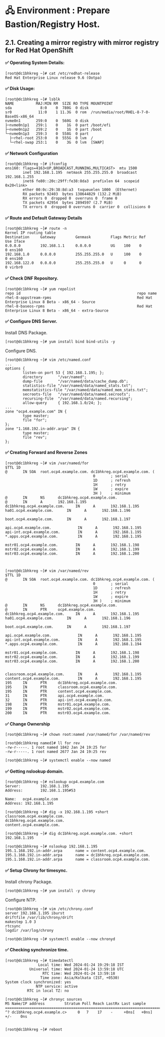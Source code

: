# 🖧 Environment : Prepare Bastion/Registry Host. 

## 2.1. Creating a mirror registry with mirror registry for Red Hat OpenShift

 #### ✅ Operating System Details: 

    [root@dc1bhkreg ~]# cat /etc/redhat-release
    Red Hat Enterprise Linux release 9.6 (Ootpa)

 #### ✅ Disk Usage: 

    [root@dc1bhkreg ~]# lsblk
    NAME          MAJ:MIN RM  SIZE RO TYPE MOUNTPOINT
    sda             8:0    0  780G  0 disk 
    sr0            11:0    1 11.3G  0 rom  /run/media/root/RHEL-8-7-0-BaseOS-x86_64
    nvme0n1       259:0    0  560G  0 disk 
    ├─nvme0n1p1   259:1    0    1G  0 part /boot/efi
    ├─nvme0n1p2   259:2    0    1G  0 part /boot
    └─nvme0n1p3   259:3    0  558G  0 part 
      ├─rhel-root 253:0    0  555G  0 lvm  /
      └─rhel-swap 253:1    0    3G  0 lvm  [SWAP]

 #### ✅ Network Configuration

    [root@dc1bhkreg ~]# ifconfig 
    ens160: flags=4163<UP,BROADCAST,RUNNING,MULTICAST>  mtu 1500
            inet 192.168.1.195  netmask 255.255.255.0  broadcast 192.168.1.255
            inet6 fe80::20c:29ff:fe38:8da3  prefixlen 64  scopeid 0x20<link>
            ether 00:0c:29:38:8d:a3  txqueuelen 1000  (Ethernet)
            RX packets 92403  bytes 138644829 (132.2 MiB)
            RX errors 0  dropped 0  overruns 0  frame 0
            TX packets 42954  bytes 2894597 (2.7 MiB)
            TX errors 0  dropped 0 overruns 0  carrier 0  collisions 0

 #### ✅ Route and Default Gateway Details

    [root@dc1bhkreg ~]# route -n 
    Kernel IP routing table
    Destination     Gateway         Genmask         Flags Metric Ref    Use Iface
    0.0.0.0         192.168.1.1     0.0.0.0         UG    100    0        0 ens160
    192.168.1.0     0.0.0.0         255.255.255.0   U     100    0        0 ens160
    192.168.122.0   0.0.0.0         255.255.255.0   U     0      0        0 virbr0


 #### ✅ Check DNF Repository. 

    [root@dc1bhkreg ~]# yum repolist 
    repo id                                                     repo name
    rhel-8-appstream-rpms                                       Red Hat Enterprise Linux 8 Beta - x86_64 - Source
    rhel-8-baseos-rpms                                          Red Hat Enterprise Linux 8 Beta - x86_64 - extra-Source
    

 #### ✅ Configure DNS Server. 

Install DNS Package. 

    [root@dc1bhkreg ~]# yum install bind bind-utils -y 

Configure DNS. 

    [root@dc1bhkreg ~]# vim /etc/named.conf 
    ...
    options {
            listen-on port 53 { 192.168.1.195; };
            directory       "/var/named";
            dump-file       "/var/named/data/cache_dump.db";
            statistics-file "/var/named/data/named_stats.txt";
            memstatistics-file "/var/named/data/named_mem_stats.txt";
            secroots-file   "/var/named/data/named.secroots";
            recursing-file  "/var/named/data/named.recursing";
            allow-query     { 192.168.1.0/24; };
    ...
    zone "ocp4.example.com" IN {
            type master;
            file "for";
    };
    zone "1.168.192.in-addr.arpa" IN {
            type master;
            file "rev";
    };
    
 #### ✅ Creating Forward and Reverse Zones 

    [root@dc1bhkreg ~]# vim /var/named/for
    $TTL 1D
    @       IN SOA  root.ocp4.example.com. dc1bhkreg.ocp4.example.com. (
                                            0       ; serial
                                            1D      ; refresh
                                            1H      ; retry
                                            1W      ; expire
                                            3H )    ; minimum
    @       IN      NS      dc1bhkreg.ocp4.example.com.
    @       IN      A       192.168.1.195
    dc1bhkreg.ocp4.example.com.     IN      A       192.168.1.195
    ha01.ocp4.example.com.      IN      A       192.168.1.196
    
    boot.ocp4.example.com.      IN      A       192.168.1.197
    
    api.ocp4.example.com.            IN      A       192.168.1.195
    api-int.ocp4.example.com.        IN      A       192.168.1.195
    *.apps.ocp4.example.com.         IN      A       192.168.1.195
    
    mstr01.ocp4.example.com.        IN      A       192.168.1.198
    mstr02.ocp4.example.com.        IN      A       192.168.1.199
    mstr03.ocp4.example.com.        IN      A       192.168.1.200
    


    [root@dc1bhkreg ~]# vim /var/named/rev 
    $TTL 1D
    @       IN SOA  root.ocp4.example.com. dc1bhkreg.ocp4.example.com. (
                                            0       ; serial
                                            1D      ; refresh
                                            1H      ; retry
                                            1W      ; expire
                                            3H )    ; minimum
    @       IN      NS      dc1bhkreg.ocp4.example.com.
    @       IN      PTR     ocp4.example.com.
    dc1bhkreg.ocp4.example.com.     IN      A       192.168.1.195
    ha01.ocp4.example.com.      IN      A       192.168.1.196
    
    boot.ocp4.example.com.      IN      A       192.168.1.197
    
    api.ocp4.example.com.            IN      A       192.168.1.195
    api-int.ocp4.example.com.        IN      A       192.168.1.195
    *.apps.ocp4.example.com.         IN      A       192.168.1.194
    
    mstr01.ocp4.example.com.        IN      A       192.168.1.198
    mstr02.ocp4.example.com.        IN      A       192.168.1.199
    mstr03.ocp4.example.com.        IN      A       192.168.1.200

    
    classroom.ocp4.example.com.      IN      A       192.168.1.195
    content.ocp4.example.com.        IN      A       192.168.1.195
    195     IN      PTR     dc1bhkreg.ocp4.example.com.
    195     IN      PTR     classroom.ocp4.example.com.
    195     IN      PTR     content.ocp4.example.com.
    31      IN      PTR     api.ocp4.example.com.
    32      IN      PTR     api-int.ocp4.example.com.
    198     IN      PTR     mstr01.ocp4.example.com.
    199     IN      PTR     mstr02.ocp4.example.com.
    200     IN      PTR     mstr03.ocp4.example.com.

 #### ✅ Change Ownership 

    [root@dc1bhkreg ~]# chown root:named /var/named/for /var/named/rev

    [root@dc1bhkreg named]# ll for rev
    -rw-r-----. 1 root named 1842 Jan 24 19:25 for
    -rw-r-----. 1 root named 2677 Jan 24 19:25 rev
    
    [root@dc1bhkreg ~]# systemctl enable --now named 
   
 #### ✅ Getting nslookup domain.

    [root@dc1bhkreg ~]# nslookup ocp4.example.com
    Server:         192.168.1.195
    Address:        192.168.1.195#53
    
    Name:   ocp4.example.com
    Address: 192.168.1.195

    [root@dc1bhkreg ~]# dig -x 192.168.1.195 +short
    classroom.ocp4.example.com.
    dc1bhkreg.ocp4.example.com.
    content.ocp4.example.com.

    [root@dc1bhkreg ~]# dig dc1bhkreg.ocp4.example.com. +short
    192.168.1.195

    [root@dc1bhkreg ~]# nslookup 192.168.1.195
    195.1.168.192.in-addr.arpa      name = content.ocp4.example.com.
    195.1.168.192.in-addr.arpa      name = dc1bhkreg.ocp4.example.com.
    195.1.168.192.in-addr.arpa      name = classroom.ocp4.example.com.
    
 #### ✅ Setup Chrony for timesync.  

Install chrony Package. 

    [root@dc1bhkreg ~]# yum install -y chrony

Configure NTP. 

    [root@dc1bhkreg ~]# vim /etc/chrony.conf 
    server 192.168.1.195 iburst
    driftfile /var/lib/chrony/drift
    makestep 1.0 3
    rtcsync
    logdir /var/log/chrony

    [root@dc1bhkreg ~]# systemctl enable --now chronyd
   
 #### ✅ Checking synchronize time.

    [root@dc1bhkreg ~]# timedatectl 
                   Local time: Wed 2024-01-24 19:29:18 IST
               Universal time: Wed 2024-01-24 13:59:18 UTC
                     RTC time: Wed 2024-01-24 13:59:18
                    Time zone: Asia/Kolkata (IST, +0530)
    System clock synchronized: yes
                  NTP service: active
              RTC in local TZ: no
    
    [root@dc1bhkreg ~]# chronyc sources
    MS Name/IP address         Stratum Poll Reach LastRx Last sample
    ===============================================================================
    ^? dc1bhkreg.ocp4.example.c>     0   7    17    -     +0ns[   +0ns] +/-    0ns


    [root@dc1bhkreg ~]# reboot


